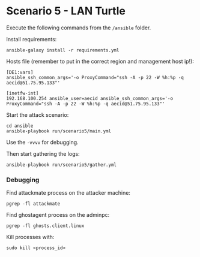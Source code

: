 # Scenario 5 - LAN Turtle

Execute the following commands from the `/ansible` folder.

Install requirements:
```
ansible-galaxy install -r requirements.yml
```

Hosts file (remember to put in the correct region and management host ip!):
```
[DE1:vars]
ansible_ssh_common_args='-o ProxyCommand="ssh -A -p 22 -W %h:%p -q aecid@51.75.95.133"'

[inetfw-int]
192.168.100.254 ansible_user=aecid ansible_ssh_common_args='-o ProxyCommand="ssh -A -p 22 -W %h:%p -q aecid@51.75.95.133"'
```


Start the attack scenario:
```
cd ansible
ansible-playbook run/scenario5/main.yml
```
Use the `-vvvv` for debugging.

Then start gathering the logs:
```
ansible-playbook run/scenario5/gather.yml
```

### Debugging

Find attackmate process on the attacker machine:
```
pgrep -fl attackmate
```

Find ghostagent process on the adminpc:
```
pgrep -fl ghosts.client.linux
```

Kill processes with:
```
sudo kill <process_id>
```
